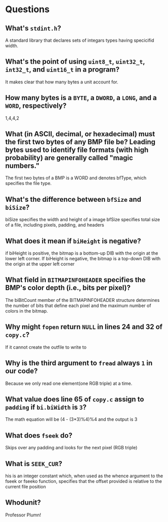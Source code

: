 # Questions

## What's `stdint.h`?

A standard library that declares sets of integars types having specicifid width.

## What's the point of using `uint8_t`, `uint32_t`, `int32_t`, and `uint16_t` in a program?

It makes clear that how many bytes a unit account for.

## How many bytes is a `BYTE`, a `DWORD`, a `LONG`, and a `WORD`, respectively?

1,4,4,2

## What (in ASCII, decimal, or hexadecimal) must the first two bytes of any BMP file be? Leading bytes used to identify file formats (with high probability) are generally called "magic numbers."

The first two bytes of a BMP is a WORD and denotes bfType, which specifies the file type.

## What's the difference between `bfSize` and `biSize`?

biSize specifies the width and height of a image
bfSize specifies total size of a file, including pixels, padding, and headers

## What does it mean if `biHeight` is negative?

if biHeight is positive, the bitmap is a bottom-up DIB with the origin at the lower left corner.
If biHeight is negative, the bitmap is a top-down DIB with the origin at the upper left corner

## What field in `BITMAPINFOHEADER` specifies the BMP's color depth (i.e., bits per pixel)?

The biBitCount member of the BITMAPINFOHEADER structure determines the number of bits that define each pixel and the maximum number of colors in the bitmap.

## Why might `fopen` return `NULL` in lines 24 and 32 of `copy.c`?

If it cannot create the outfile to write to

## Why is the third argument to `fread` always `1` in our code?

Because we only read one element(one RGB triple) at a time.

## What value does line 65 of `copy.c` assign to `padding` if `bi.biWidth` is `3`?

The math equation will be (4 - (3*3)%4)%4 and the output is 3

## What does `fseek` do?

Skips over any padding and looks for the next pixel (RGB triple)

## What is `SEEK_CUR`?

his is an integer constant which, when used as the whence argument to the fseek or fseeko function, specifies that the offset provided is relative to the current file position

## Whodunit?

Professor Plumn!
